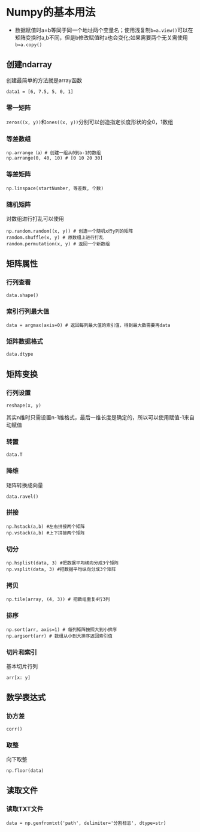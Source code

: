# Numpy的基本用法
* 数据赋值时a=b等同于同一个地址两个变量名；使用浅复制`b=a.view()`可以在矩阵变换时a,b不同，但是b修改赋值时a也会变化;如果需要两个无关需使用`b=a.copy()`
## 创建ndarray 
创建最简单的方法就是array函数
```
data1 = [6, 7.5, 5, 0, 1]
```
### 零一矩阵
 `zeros((x, y))`和`ones((x, y))`分别可以创造指定长度形状的全0，1数组
### 等差数组 
```
np.arrange（a）# 创建一组从0到a-1的数组
np.arrange(0, 40, 10) # [0 10 20 30]
```
### 等差矩阵
```
np.linspace(startNumber, 等差数, 个数)
```
### 随机矩阵
对数组进行打乱可以使用
```
np.random.random((x, y)) # 创造一个随机x行y列的矩阵
random.shuffle(x, y) # 原数组上进行打乱
random.permutation(x, y) # 返回一个新数组
```

## 矩阵属性
### 行列查看
```
data.shape()
```
### 索引行列最大值
```
data = argmax(axis=0) # 返回每列最大值的索引值，得到最大数需要再data
```
### 矩阵数据格式
```
data.dtype
```

## 矩阵变换
### 行列设置
```
reshape(x, y)
```
其实n维时只需设置n-1维格式，最后一维长度是确定的，所以可以使用赋值-1来自动赋值
### 转置
```
data.T
```
### 降维
矩阵转换成向量
```
data.ravel()
```
### 拼接
```
np.hstack(a,b) #左右拼接两个矩阵
np.vstack(a,b) #上下拼接两个矩阵
```
### 切分
```
np.hsplist(data, 3) #把数据平均横向分成3个矩阵
np.vsplit(data, 3) #把数据平均纵向分成3个矩阵
```
### 拷贝
```
np.tile(array, (4, 3)) # 把数组重复4行3列
```
### 排序
```
np.sort(arr, axis=1) # 每列矩阵按照大到小排序
np.argsort(arr) # 数组从小到大排序返回索引值
```
### 切片和索引
基本切片行列
```
arr[x: y]
```


## 数学表达式
### 协方差
`corr()`
### 取整
向下取整
```
np.floor(data)
```

## 读取文件
### 读取TXT文件
```
data = np.genfromtxt('path', delimiter='分割标志', dtype=str)
```